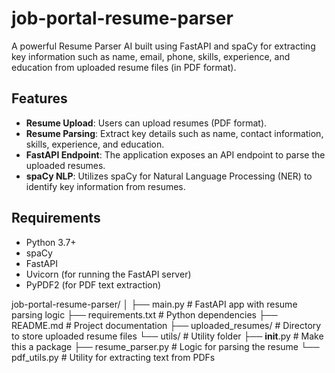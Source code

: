 # job-portal-resume-parser

A powerful Resume Parser AI built using FastAPI and spaCy for extracting key information such as name, email, phone, skills, experience, and education from uploaded resume files (in PDF format).

## Features

- **Resume Upload**: Users can upload resumes (PDF format).
- **Resume Parsing**: Extract key details such as name, contact information, skills, experience, and education.
- **FastAPI Endpoint**: The application exposes an API endpoint to parse the uploaded resumes.
- **spaCy NLP**: Utilizes spaCy for Natural Language Processing (NER) to identify key information from resumes.

## Requirements

- Python 3.7+
- spaCy
- FastAPI
- Uvicorn (for running the FastAPI server)
- PyPDF2 (for PDF text extraction)
  
job-portal-resume-parser/
│
├── main.py                  # FastAPI app with resume parsing logic
├── requirements.txt         # Python dependencies
├── README.md                # Project documentation
├── uploaded_resumes/        # Directory to store uploaded resume files
└── utils/                   # Utility folder
    ├── __init__.py          # Make this a package
    ├── resume_parser.py     # Logic for parsing the resume
    └── pdf_utils.py         # Utility for extracting text from PDFs

